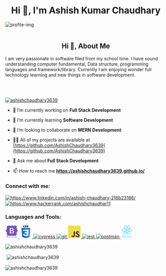<h1 align="center">Hi 👋, I'm Ashish Kumar Chaudhary</h1>
<img src="https://media3.giphy.com/media/qgQUggAC3Pfv687qPC/giphy.gif" alt="profile-img" width="90%" height="320vh" margin="auto"/>
<br/>
<br/>
<h2 align="center">Hi 👋, About Me</h2>
<p align="left" padding="10px">I am very passionate in software filed from my school time. I have sound understanding computer fundamental, Data structure, programming languages and framework/library. Currently I am enjoying wonder full technology learning and new things in software development.</p>
<br/>
<br/>



<p align=left"> <a href="https://github.com/ryo-ma/github-profile-trophy"><img src="https://github-profile-trophy.vercel.app/?username=ashishchaudhary3639" alt="ashishchaudhary3639" /></a> </p>

- 🔭 I’m currently working on **Full Stack Development**

- 🌱 I’m currently learning **Software Development**

- 👯 I’m looking to collaborate on **MERN Development**

- 👨‍💻 All of my projects are available at [https://github.com/AshishChaudhary3639](https://github.com/AshishChaudhary3639)

- 💬 Ask me about **Full Stack Development**

- 📫 How to reach me **https://ashishchaudhary3639.github.io/**


<h3 align="left">Connect with me:</h3>
<p align="left">
<a href="https://linkedin.com/in/https://www.linkedin.com/in/ashish-chaudhary-216b23186/" target="blank"><img align="center" src="https://raw.githubusercontent.com/rahuldkjain/github-profile-readme-generator/master/src/images/icons/Social/linked-in-alt.svg" alt="https://www.linkedin.com/in/ashish-chaudhary-216b23186/" height="30" width="40" /></a>
<a href="https://www.hackerrank.com/https://www.hackerrank.com/ashishchaudhar11" target="blank"><img align="center" src="https://raw.githubusercontent.com/rahuldkjain/github-profile-readme-generator/master/src/images/icons/Social/hackerrank.svg" alt="https://www.hackerrank.com/ashishchaudhar11" height="30" width="40" /></a>
</p>

<h3 align="left">Languages and Tools:</h3>


<p align="left"margin-left="30px"> <a href="https://getbootstrap.com" target="_blank" rel="noreferrer"> <img src="https://raw.githubusercontent.com/devicons/devicon/master/icons/bootstrap/bootstrap-plain-wordmark.svg" alt="bootstrap" width="40" height="40"/> </a> <a href="https://www.w3schools.com/css/" target="_blank" rel="noreferrer"> <img src="https://raw.githubusercontent.com/devicons/devicon/master/icons/css3/css3-original-wordmark.svg" alt="css3" width="40" height="40"/> </a> <a href="https://www.cypress.io" target="_blank" rel="noreferrer"> <img src="https://raw.githubusercontent.com/simple-icons/simple-icons/6e46ec1fc23b60c8fd0d2f2ff46db82e16dbd75f/icons/cypress.svg" alt="cypress" width="40" height="40"/> </a> <a href="https://git-scm.com/" target="_blank" rel="noreferrer"> <img src="https://www.vectorlogo.zone/logos/git-scm/git-scm-icon.svg" alt="git" width="40" height="40"/> </a>  <a href="https://developer.mozilla.org/en-US/docs/Web/JavaScript" target="_blank" rel="noreferrer"> <img src="https://raw.githubusercontent.com/devicons/devicon/master/icons/javascript/javascript-original.svg" alt="javascript" width="40" height="40"/> </a> <a href="https://jestjs.io" target="_blank" rel="noreferrer"> <img src="https://www.vectorlogo.zone/logos/jestjsio/jestjsio-icon.svg" alt="jest" width="40" height="40"/> </a> <a href="https://postman.com" target="_blank" rel="noreferrer"> <img src="https://www.vectorlogo.zone/logos/getpostman/getpostman-icon.svg" alt="postman" width="40" height="40"/> </a> <a href="https://reactjs.org/" target="_blank" rel="noreferrer"> <img src="https://raw.githubusercontent.com/devicons/devicon/master/icons/react/react-original-wordmark.svg" alt="react" width="40" height="40"/> </a> </p>

<p align="left" width="100%"><img align="center" src="https://github-readme-stats.vercel.app/api/top-langs?username=ashishchaudhary3639&show_icons=true&locale=en&layout=compact" alt="ashishchaudhary3639" /></p>

<p align="left" width="100%">&nbsp;<img align="center" src="https://github-readme-stats.vercel.app/api?username=ashishchaudhary3639&show_icons=true&locale=en" alt="ashishchaudhary3639" /></p>

<p align="left" width="100%"><img align="center" src="https://github-readme-streak-stats.herokuapp.com/?user=ashishchaudhary3639&" alt="ashishchaudhary3639" /></p>




